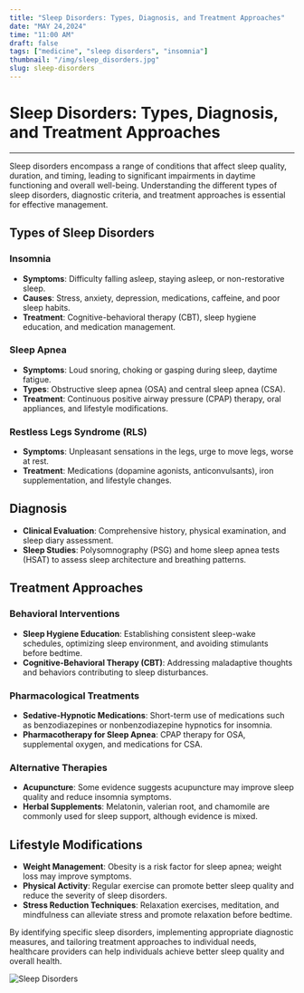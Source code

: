 ```yaml
---
title: "Sleep Disorders: Types, Diagnosis, and Treatment Approaches"
date: "MAY 24,2024"
time: "11:00 AM"
draft: false
tags: ["medicine", "sleep disorders", "insomnia"]
thumbnail: "/img/sleep_disorders.jpg"
slug: sleep-disorders
---
```


# Sleep Disorders: Types, Diagnosis, and Treatment Approaches

---

Sleep disorders encompass a range of conditions that affect sleep quality, duration, and timing, leading to significant impairments in daytime functioning and overall well-being. Understanding the different types of sleep disorders, diagnostic criteria, and treatment approaches is essential for effective management.

## Types of Sleep Disorders

### Insomnia

- **Symptoms**: Difficulty falling asleep, staying asleep, or non-restorative sleep.
- **Causes**: Stress, anxiety, depression, medications, caffeine, and poor sleep habits.
- **Treatment**: Cognitive-behavioral therapy (CBT), sleep hygiene education, and medication management.

### Sleep Apnea

- **Symptoms**: Loud snoring, choking or gasping during sleep, daytime fatigue.
- **Types**: Obstructive sleep apnea (OSA) and central sleep apnea (CSA).
- **Treatment**: Continuous positive airway pressure (CPAP) therapy, oral appliances, and lifestyle modifications.

### Restless Legs Syndrome (RLS)

- **Symptoms**: Unpleasant sensations in the legs, urge to move legs, worse at rest.
- **Treatment**: Medications (dopamine agonists, anticonvulsants), iron supplementation, and lifestyle changes.

## Diagnosis

- **Clinical Evaluation**: Comprehensive history, physical examination, and sleep diary assessment.
- **Sleep Studies**: Polysomnography (PSG) and home sleep apnea tests (HSAT) to assess sleep architecture and breathing patterns.

## Treatment Approaches

### Behavioral Interventions

- **Sleep Hygiene Education**: Establishing consistent sleep-wake schedules, optimizing sleep environment, and avoiding stimulants before bedtime.
- **Cognitive-Behavioral Therapy (CBT)**: Addressing maladaptive thoughts and behaviors contributing to sleep disturbances.

### Pharmacological Treatments

- **Sedative-Hypnotic Medications**: Short-term use of medications such as benzodiazepines or nonbenzodiazepine hypnotics for insomnia.
- **Pharmacotherapy for Sleep Apnea**: CPAP therapy for OSA, supplemental oxygen, and medications for CSA.

### Alternative Therapies

- **Acupuncture**: Some evidence suggests acupuncture may improve sleep quality and reduce insomnia symptoms.
- **Herbal Supplements**: Melatonin, valerian root, and chamomile are commonly used for sleep support, although evidence is mixed.

## Lifestyle Modifications

- **Weight Management**: Obesity is a risk factor for sleep apnea; weight loss may improve symptoms.
- **Physical Activity**: Regular exercise can promote better sleep quality and reduce the severity of sleep disorders.
- **Stress Reduction Techniques**: Relaxation exercises, meditation, and mindfulness can alleviate stress and promote relaxation before bedtime.

By identifying specific sleep disorders, implementing appropriate diagnostic measures, and tailoring treatment approaches to individual needs, healthcare providers can help individuals achieve better sleep quality and overall health.

![Sleep Disorders](/img/sleep_disorders.jpg)

